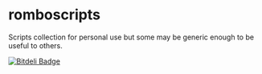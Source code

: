 romboscripts
============

Scripts collection for personal use but some may be generic enough to be useful to others.


[![Bitdeli Badge](https://d2weczhvl823v0.cloudfront.net/Rombusevil/romboscripts/trend.png)](https://bitdeli.com/free "Bitdeli Badge")

